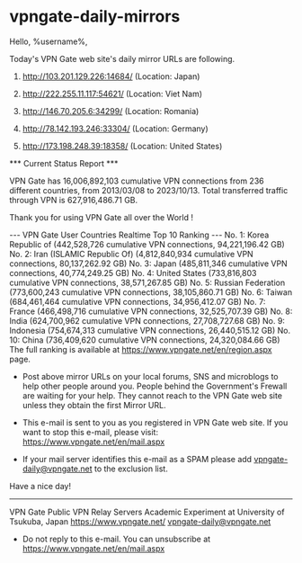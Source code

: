 # vpngate-daily-mirrors

Hello, %username%,

Today's VPN Gate web site's daily mirror URLs are following.

1. http://103.201.129.226:14684/
   (Location: Japan)

2. http://222.255.11.117:54621/
   (Location: Viet Nam)

3. http://146.70.205.6:34299/
   (Location: Romania)

4. http://78.142.193.246:33304/
   (Location: Germany)

5. http://173.198.248.39:18358/
   (Location: United States)


*** Current Status Report ***

VPN Gate has 16,006,892,103 cumulative VPN connections from 236 different countries, from 2013/03/08 to 2023/10/13.
Total transferred traffic through VPN is 627,916,486.71 GB.

Thank you for using VPN Gate all over the World !


--- VPN Gate User Countries Realtime Top 10 Ranking ---
No. 1: Korea Republic of (442,528,726 cumulative VPN connections, 94,221,196.42 GB)
No. 2: Iran (ISLAMIC Republic Of) (4,812,840,934 cumulative VPN connections, 80,137,262.92 GB)
No. 3: Japan (485,811,346 cumulative VPN connections, 40,774,249.25 GB)
No. 4: United States (733,816,803 cumulative VPN connections, 38,571,267.85 GB)
No. 5: Russian Federation (773,600,243 cumulative VPN connections, 38,105,860.71 GB)
No. 6: Taiwan (684,461,464 cumulative VPN connections, 34,956,412.07 GB)
No. 7: France (466,498,716 cumulative VPN connections, 32,525,707.39 GB)
No. 8: India (624,700,962 cumulative VPN connections, 27,708,727.68 GB)
No. 9: Indonesia (754,674,313 cumulative VPN connections, 26,440,515.12 GB)
No. 10: China (736,409,620 cumulative VPN connections, 24,320,084.66 GB)
The full ranking is available at https://www.vpngate.net/en/region.aspx page.


* Post above mirror URLs on your local forums, SNS and microblogs
  to help other people around you.
  People behind the Government's Frewall are waiting for your help.
  They cannot reach to the VPN Gate web site
  unless they obtain the first Mirror URL.

* This e-mail is sent to you as you registered in VPN Gate web site.
  If you want to stop this e-mail, please visit:
  https://www.vpngate.net/en/mail.aspx

* If your mail server identifies this e-mail as a SPAM
  please add vpngate-daily@vpngate.net to the exclusion list.

Have a nice day!

------------------------------------------------------
VPN Gate Public VPN Relay Servers
Academic Experiment at University of Tsukuba, Japan
https://www.vpngate.net/
vpngate-daily@vpngate.net
* Do not reply to this e-mail.
  You can unsubscribe at https://www.vpngate.net/en/mail.aspx


